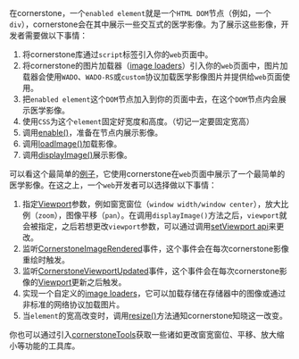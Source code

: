 在cornerstone，一个`enabled element`就是一个`HTML DOM`节点（例如，一个`div`），cornerstone会在其中展示一些交互式的医学影像。为了展示这些影像，开发者需要做以下事情：

1. 将cornerstone库通过`script`标签引入你的`web`页面中。
2. 将cornerstone的图片加载器（[image loaders](./ImageLoader.md)）引入你的`web`页面中，图片加载器会使用`WADO`、`WADO-RS`或`custom`协议加载医学影像图片并提供给`web`页面使用。
3. 把`enabled element`这个`DOM`节点加入到你的页面中去，在这个`DOM`节点内会展示医学影像。
4. 使用`CSS`为这个`element`固定好宽度和高度。（切记一定要固定宽高）
5. 调用[enable()](./enable-api.md)，准备在节点内展示影像。
6. 调用[loadImage()](./loadImage-api.md)加载影像。
7. 调用[displayImage()](./displayImage-api.md)展示影像。

可以看这个最简单的[例子](https://rawgit.com/chafey/cornerstone/master/example/jsminimal/index.html)，它使用cornerstone在`web`页面中展示了一个最简单的医学影像。在这之上，一个`web`开发者可以选择做以下事情：

1. 指定[Viewport](./viewport.md)参数，例如窗宽窗位（`window width/window center`），放大比例（`zoom`），图像平移（`pan`）。在调用`displayImage()`方法之后，`viewport`就会被指定，之后若想更改`viewport`参数，可以通过调用[setViewport api](./setViewport-api.md)来更改。
2. 监听[CornerstoneImageRendered](./CornerstoneImageRendered-Event.md)事件，这个事件会在每次cornerstone影像重绘时触发。
3. 监听[CornerstoneViewportUpdated](./CornerstoneViewportUpdated-Event.md)事件，这个事件会在每次cornerstone影像的[Viewport](./viewport.md)更新之后触发。
4. 实现一个自定义的[image loaders](./ImageLoader.md)，它可以加载存储在存储器中的图像或通过非标准的网络协议加载图片。
5. 当`element`的宽高改变时，调用[resize()](./resize-api.md)方法通知cornerstone知晓这一改变。

你也可以通过引入[cornerstoneTools](https://github.com/cornerstonejs/cornerstoneTools)获取一些诸如更改窗宽窗位、平移、放大缩小等功能的工具库。